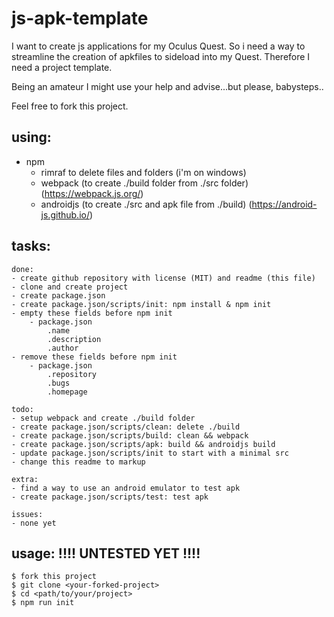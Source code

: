 # js-apk-template

I want to create js applications for my Oculus Quest. So i need a way to 
streamline the creation of apkfiles to sideload into my Quest.
Therefore I need a project template.

Being an amateur I might use your help and advise...but please, babysteps..

Feel free to fork this project.

## using:
- npm
    - rimraf to delete files and folders (i'm on windows)
    - webpack (to create ./build folder from ./src folder)
        (https://webpack.js.org/)
    - androidjs (to create ./src and apk file from ./build)
        (https://android-js.github.io/)

## tasks:
    done:
    - create github repository with license (MIT) and readme (this file)
    - clone and create project
    - create package.json
    - create package.json/scripts/init: npm install & npm init
    - empty these fields before npm init
        - package.json
            .name 
            .description
            .author 
    - remove these fields before npm init
        - package.json
            .repository
            .bugs
            .homepage

    todo:
    - setup webpack and create ./build folder
    - create package.json/scripts/clean: delete ./build
    - create package.json/scripts/build: clean && webpack
    - create package.json/scripts/apk: build && androidjs build
    - update package.json/scripts/init to start with a minimal src
    - change this readme to markup

    extra:
    - find a way to use an android emulator to test apk
    - create package.json/scripts/test: test apk

    issues:
    - none yet

## usage: !!!! UNTESTED YET !!!!
    $ fork this project
    $ git clone <your-forked-project>
    $ cd <path/to/your/project>
    $ npm run init
